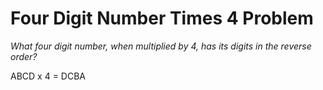 # Four Digit Number Times 4 Problem

*What four digit number, when multiplied by 4, has its digits in the reverse 
order?*

ABCD x 4 = DCBA
